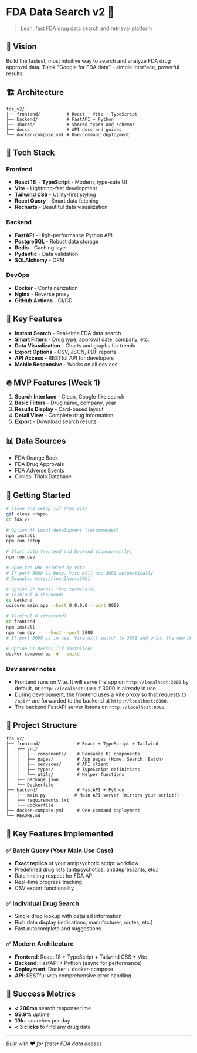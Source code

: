 # FDA Data Search v2 🚀

> Lean, fast FDA drug data search and retrieval platform

## 🎯 Vision
Build the fastest, most intuitive way to search and analyze FDA drug approval data. Think "Google for FDA data" - simple interface, powerful results.

## 🏗️ Architecture

```
fda_v2/
├── frontend/          # React + Vite + TypeScript
├── backend/           # FastAPI + Python
├── shared/            # Shared types and schemas
├── docs/              # API docs and guides
└── docker-compose.yml # One-command deployment
```

## 🚀 Tech Stack

### Frontend
- **React 18** + **TypeScript** - Modern, type-safe UI
- **Vite** - Lightning-fast development
- **Tailwind CSS** - Utility-first styling
- **React Query** - Smart data fetching
- **Recharts** - Beautiful data visualization

### Backend
- **FastAPI** - High-performance Python API
- **PostgreSQL** - Robust data storage
- **Redis** - Caching layer
- **Pydantic** - Data validation
- **SQLAlchemy** - ORM

### DevOps
- **Docker** - Containerization
- **Nginx** - Reverse proxy
- **GitHub Actions** - CI/CD

## 🎨 Key Features

- **Instant Search** - Real-time FDA data search
- **Smart Filters** - Drug type, approval date, company, etc.
- **Data Visualization** - Charts and graphs for trends
- **Export Options** - CSV, JSON, PDF reports
- **API Access** - RESTful API for developers
- **Mobile Responsive** - Works on all devices

## 🔥 MVP Features (Week 1)

1. **Search Interface** - Clean, Google-like search
2. **Basic Filters** - Drug name, company, year
3. **Results Display** - Card-based layout
4. **Detail View** - Complete drug information
5. **Export** - Download search results

## 📊 Data Sources

- FDA Orange Book
- FDA Drug Approvals
- FDA Adverse Events
- Clinical Trials Database

## 🚀 Getting Started

```bash
# Clone and setup (if from git)
git clone <repo>
cd fda_v2

# Option A) Local development (recommended)
npm install
npm run setup

# Start both frontend and backend (concurrently)
npm run dev

# Open the URL printed by Vite
# If port 3000 is busy, Vite will use 3001 automatically
# Example: http://localhost:3001

# Option B) Manual (two terminals)
# Terminal A (backend)
cd backend
uvicorn main:app --host 0.0.0.0 --port 8000

# Terminal B (frontend)
cd frontend
npm install
npm run dev -- --host --port 3000
# If port 3000 is in use, Vite will switch to 3001 and print the new URL

# Option C) Docker (if installed)
docker compose up -d --build
```

### Dev server notes
- Frontend runs on Vite. It will serve the app on `http://localhost:3000` by default, or `http://localhost:3001` if 3000 is already in use.
- During development, the frontend uses a Vite proxy so that requests to `/api/*` are forwarded to the backend at `http://localhost:8000`.
- The backend FastAPI server listens on `http://localhost:8000`.

## 📁 Project Structure

```
fda_v2/
├── frontend/              # React + TypeScript + Tailwind
│   ├── src/
│   │   ├── components/    # Reusable UI components
│   │   ├── pages/         # App pages (Home, Search, Batch)
│   │   ├── services/      # API client
│   │   ├── types/         # TypeScript definitions
│   │   └── utils/         # Helper functions
│   ├── package.json
│   └── Dockerfile
├── backend/               # FastAPI + Python
│   ├── main.py           # Main API server (mirrors your script!)
│   ├── requirements.txt
│   └── Dockerfile
├── docker-compose.yml     # One-command deployment
└── README.md
```

## 🎯 Key Features Implemented

### ✅ Batch Query (Your Main Use Case)
- **Exact replica** of your antipsychotic script workflow
- Predefined drug lists (antipsychotics, antidepressants, etc.)
- Rate limiting respect for FDA API
- Real-time progress tracking
- CSV export functionality

### ✅ Individual Drug Search
- Single drug lookup with detailed information
- Rich data display (indications, manufacturer, routes, etc.)
- Fast autocomplete and suggestions

### ✅ Modern Architecture
- **Frontend**: React 18 + TypeScript + Tailwind CSS + Vite
- **Backend**: FastAPI + Python (async for performance)
- **Deployment**: Docker + docker-compose
- **API**: RESTful with comprehensive error handling

## 🎯 Success Metrics

- **< 200ms** search response time
- **99.9%** uptime
- **10k+** searches per day
- **< 3 clicks** to find any drug data

---

*Built with ❤️ for faster FDA data access*